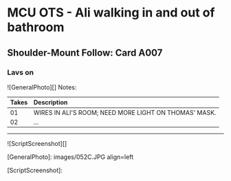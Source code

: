 # MCU OTS - Ali walking in and out of bathroom

## Shoulder-Mount Follow: Card A007

### Lavs on 

![GeneralPhoto][]
Notes: 

| Takes | Description |
|:---|:----|
| 01 | WIRES IN ALI'S ROOM; NEED MORE LIGHT ON THOMAS' MASK. |
| 02 | ... |

----

![ScriptScreenshot][]


[GeneralPhoto]:  images/052C.JPG align=left

[ScriptScreenshot]: 